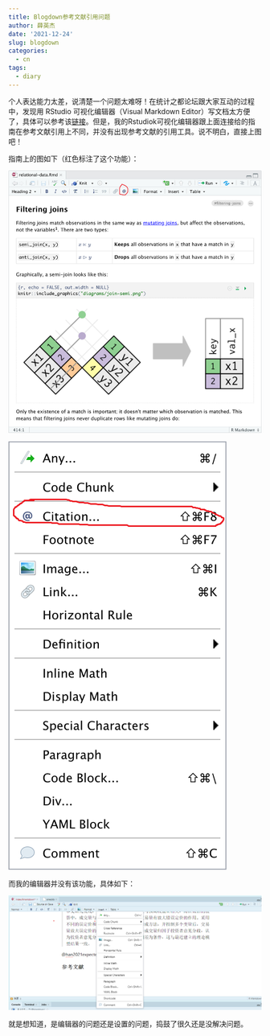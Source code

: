 ```yaml
---
title: Blogdown参考文献引用问题
author: 薛英杰
date: '2021-12-24'
slug: blogdown
categories:
  - cn
tags:
  - diary
---
```


个人表达能力太差，说清楚一个问题太难呀！在统计之都论坛跟大家互动的过程中，发现用 RStudio 可视化编辑器（Visual Markdown Editor）写文档太方便了，具体可以参考该[链接](https://rstudio.github.io/visual-markdown-editing/)。但是，我的Rstudiok可视化编辑器跟上面连接给的指南在参考文献引用上不同，并没有出现参考文献的引用工具。说不明白，直接上图吧！

指南上的图如下（红色标注了这个功能）：

![](images/visual-editing.png)

![](images/visual-editing-insert-menu.png)

而我的编辑器并没有该功能，具体如下：

![](images/citation.png)

就是想知道，是编辑器的问题还是设置的问题，捣鼓了很久还是没解决问题。
